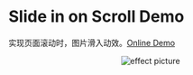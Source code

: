 # Slide in on Scroll Demo

实现页面滚动时，图片滑入动效。[Online Demo](https://dingdingbai.github.io/slide-in-on-scroll/)

<p align="center">
  <img src="http://ww1.sinaimg.cn/large/9bd18299gy1fh5n195vakg20hs08w4ct" alt="effect picture" />
</p>
